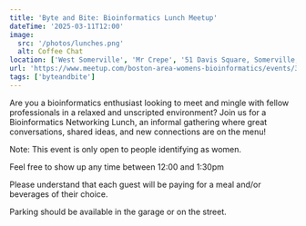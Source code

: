 ```yaml
---
title: 'Byte and Bite: Bioinformatics Lunch Meetup'
dateTime: '2025-03-11T12:00'
image:
  src: '/photos/lunches.png'
  alt: Coffee Chat
location: ['West Somerville', 'Mr Crepe', '51 Davis Square, Somerville, MA 02144']
url: 'https://www.meetup.com/boston-area-womens-bioinformatics/events/306386734/?utm_medium=referral&utm_campaign=share-btn_savedevents_share_modal&utm_source=link'
tags: ['byteandbite']
---
```


Are you a bioinformatics enthusiast looking to meet and mingle with fellow professionals in a relaxed and unscripted environment? Join us for a Bioinformatics Networking Lunch, an informal gathering where great conversations, shared ideas, and new connections are on the menu!

Note: This event is only open to people identifying as women.

Feel free to show up any time between 12:00 and 1:30pm

Please understand that each guest will be paying for a meal and/or beverages of their choice.

Parking should be available in the garage or on the street.
